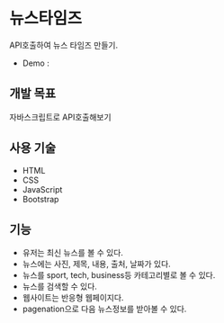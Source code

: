 # 뉴스타임즈

API호출하여 뉴스 타임즈 만들기.

- Demo : []()

## 개발 목표

자바스크립트로 API호출해보기

## 사용 기술

- HTML
- CSS
- JavaScript
- Bootstrap

## 기능

- 유저는 최신 뉴스를 볼 수 있다.
- 뉴스에는 사진, 제목, 내용, 출처, 날짜가 있다.
- 뉴스를 sport, tech, business등 카테고리별로 볼 수 있다.
- 뉴스를 검색할 수 있다.
- 웹사이트는 반응형 웹페이지다.
- pagenation으로 다음 뉴스정보를 받아볼 수 있다.
